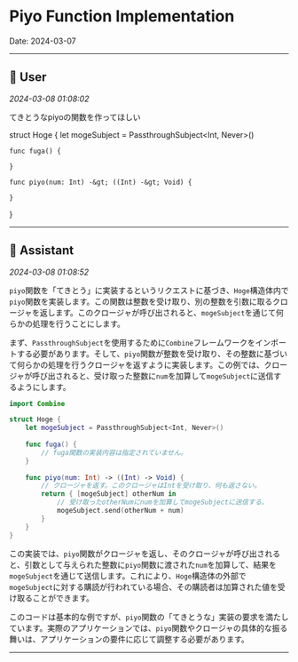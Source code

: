 # Piyo Function Implementation

Date: 2024-03-07

---

## 👤 User
*2024-03-08 01:08:02*

てきとうなpiyoの関数を作ってほしい

struct Hoge {
    let mogeSubject = PassthroughSubject&lt;Int, Never&gt;()
    
    func fuga() {
        
    }
    
    func piyo(num: Int) -&gt; ((Int) -&gt; Void) {
        
    }
}

---

## 🤖 Assistant
*2024-03-08 01:08:52*

`piyo`関数を「てきとう」に実装するというリクエストに基づき、`Hoge`構造体内で`piyo`関数を実装します。この関数は整数を受け取り、別の整数を引数に取るクロージャを返します。このクロージャが呼び出されると、`mogeSubject`を通じて何らかの処理を行うことにします。

まず、`PassthroughSubject`を使用するために`Combine`フレームワークをインポートする必要があります。そして、`piyo`関数が整数を受け取り、その整数に基づいて何らかの処理を行うクロージャを返すように実装します。この例では、クロージャが呼び出されると、受け取った整数に`num`を加算して`mogeSubject`に送信するようにします。

```swift
import Combine

struct Hoge {
    let mogeSubject = PassthroughSubject<Int, Never>()
    
    func fuga() {
        // fuga関数の実装内容は指定されていません。
    }
    
    func piyo(num: Int) -> ((Int) -> Void) {
        // クロージャを返す。このクロージャはIntを受け取り、何も返さない。
        return { [mogeSubject] otherNum in
            // 受け取ったotherNumにnumを加算してmogeSubjectに送信する。
            mogeSubject.send(otherNum + num)
        }
    }
}
```

この実装では、`piyo`関数がクロージャを返し、そのクロージャが呼び出されると、引数として与えられた整数に`piyo`関数に渡された`num`を加算して、結果を`mogeSubject`を通じて送信します。これにより、`Hoge`構造体の外部で`mogeSubject`に対する購読が行われている場合、その購読者は加算された値を受け取ることができます。

このコードは基本的な例ですが、`piyo`関数の「てきとうな」実装の要求を満たしています。実際のアプリケーションでは、`piyo`関数やクロージャの具体的な振る舞いは、アプリケーションの要件に応じて調整する必要があります。

---
